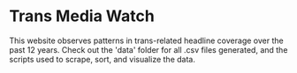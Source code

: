 # Trans Media Watch

This website observes patterns in trans-related headline coverage over the past 12 years. Check out the 'data' folder for all .csv files generated, and the scripts used to scrape, sort, and visualize the data. 
